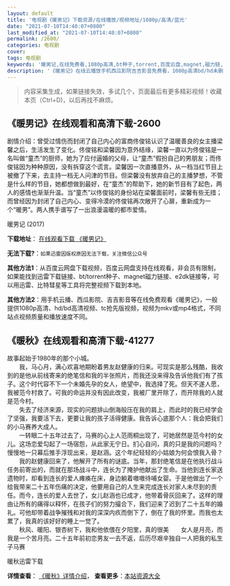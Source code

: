 ```yaml
---
layout: default
title: '电视剧《暖男记》下载资源/在线播放/视频地址/1080p/高清/蓝光'
date: "2021-07-10T14:40:07+0800"
last_modified_at: "2021-07-10T14:40:07+0800"
permalink: /2600/
categories: 电视剧
cover:
tags: 电视剧
keywords: '暖男记,在线免费看,1080p高清,bt种子,torrent,百度云盘,magnet,磁力链,迅雷下载资源'
description: '《暖男记》在线云播放手机西瓜影院吉吉影音免费看，1080p高清bd/hd未删减完整版和tc抢先枪版，mkv/mp4格式，附带bt/torrent种子、magnet/磁力链、百度云盘、网盘资源迅雷下载链接'
---
```


>内容采集生成，如果链接失效，多试几个，页面最后有更多精彩视频！收藏本页（Ctrl+D)，以后再找不麻烦。


## 《暖男记》在线观看和高清下载-2600

剧情介绍：曾受过情伤而封闭了自己内心的富商佟俊铭认识了温暖善良的女主播梁馨之后，生活发生了变化。佟俊铭和梁馨因为意外结缘，梁馨一直以为佟俊铭是一名叫做“童杰”的厨师，她为了应付逼婚的父母，让“童杰”假扮自己的男朋友；而佟俊铭因为种种原因，没有拆穿这个谎言。梁馨因一次直播意外，从一档当红节目上被撤了下来，去主持一档无人问津的节目。但梁馨没有放弃自己的主播梦想，不管是什么样的节目，她都想做到最好，在“童杰”的帮助下，她的新节目有了起色，两人的感情也渐渐升温。当“童杰”以佟俊铭的身份站在梁馨面前时，梁馨有些无措；而曾经因为封闭了自己内心、变得冷漠的佟俊铭再次敞开了心扉，重新成为一个“暖男”。两人携手谱写了一出浪漫温暖的都市爱情。


暖男记 (2017)

**下载地址**： [在线观看下载 《暖男记》](https://www.btbtdy.me/btdy/dy13536.html) 


**无法下载?**：`如果迅雷因版权原因无法下载，关注微信公众号 `

**其他方法1**：从百度云网盘下载视频，百度云网盘支持在线观看，非会员有限制，如果能找到迅雷下载链接、bt/torrent种子、magnet磁力链接、e2dk链接等，可以用迅雷、比特彗星等工具将完整视频下载到本地。

**其他方法2**：用手机云播、西瓜影院、吉吉影音等在线免费观看《暖男记》，一般提供1080p高清、hd/bd高清视频、tc抢先版视频，视频为mkv或mp4格式，不同站点视频质量和播放速度不同。


## 《暖秋》在线观看和高清下载-41277

故事起始于1980年的那个小城。<br />　　我，马心月，满心欢喜地期盼着男友赵健康的归来。可现实是那么残酷，我收到的是他从前线寄来的绝笔信和我的半张照片，而我还没来得及告诉他我们有了孩子。这个时代容不下一个未婚先孕的女人，绝望中，我选择了死。但天不遂人愿，我被范今村救了。可我的命运并没有因此改变，我被厂里开除了，而开除我的人就是范今村。<br />　　失去了经济来源，现实的问题排山倒海般压在我的肩上，而此时的我已经学会了坚强，我要活下去，更要让我的孩子活得健康。我告诉心底那个人：我会把我们的小马赛养大成人。<br />　　一转眼二十五年过去了，马赛的心上人范雨桐出现了，可她居然是范今村的女儿。这场恋爱勾起了一场宿怨，从此家无宁日。扪心自问，真的只是我的问题吗？慢慢地一只幕后推手浮现出来，是赵涵。这个年纪轻轻的小姑娘为何会恨我入骨？<br />　　我的赵健康回来了，他解开了所有的谜底。当年，那封绝笔信是在他执行战斗任务前寄出的，而就在那场战斗中，连长为了掩护他献出了生命。当他到连长家送遗物时，却看到连长的爱人瘫痪在床，身边躺着嗷嗷待哺女婴。于是他做出了一个给我带来二十五年伤痛的决定，他要用自己的人生来完成连长对家人未尽到的责任。而今，连长的爱人去世了，女儿赵涵也已成才，他带着骨灰回来了。这样的理由让所有的痛得以释怀，在孩子们的努力撮合下，我们迎来了迟到了二十五年的婚礼。可他却带着战争摧残和对我的深深内疚而倒下了，倒在了我的怀里。而我也太累了，我真的该好好的睡上一觉了。<br />　　秋风、暖阳、银杏树下，我和他依偎在夕阳里，真的很美　　女人是月亮，而我是一个苦月亮。二十五年前初恋男友一去不返，后历尽艰辛独自一人把我的私生子马赛


暖秋迅雷下载

**详情查看**： [《暖秋》详情介绍](/movie/41277/)， **查看更多**：[本站资源大全](/movie/t/all/)

